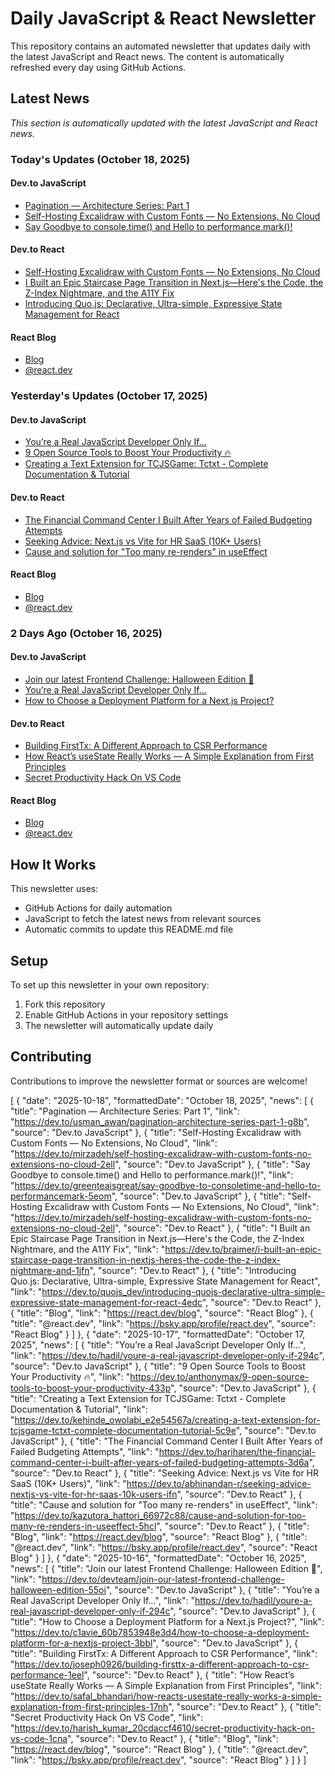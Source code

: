 # Daily JavaScript & React Newsletter

This repository contains an automated newsletter that updates daily with the latest JavaScript and React news. The content is automatically refreshed every day using GitHub Actions.

## Latest News

*This section is automatically updated with the latest JavaScript and React news.*

### Today's Updates (October 18, 2025)

#### Dev.to JavaScript

- [Pagination — Architecture Series: Part 1](https://dev.to/usman_awan/pagination-architecture-series-part-1-g8b)
- [Self-Hosting Excalidraw with Custom Fonts — No Extensions, No Cloud](https://dev.to/mirzadeh/self-hosting-excalidraw-with-custom-fonts-no-extensions-no-cloud-2ell)
- [Say Goodbye to console.time() and Hello to performance.mark()!](https://dev.to/greenteaisgreat/say-goodbye-to-consoletime-and-hello-to-performancemark-5eom)

#### Dev.to React

- [Self-Hosting Excalidraw with Custom Fonts — No Extensions, No Cloud](https://dev.to/mirzadeh/self-hosting-excalidraw-with-custom-fonts-no-extensions-no-cloud-2ell)
- [I Built an Epic Staircase Page Transition in Next.js—Here's the Code, the Z-Index Nightmare, and the A11Y Fix](https://dev.to/braimer/i-built-an-epic-staircase-page-transition-in-nextjs-heres-the-code-the-z-index-nightmare-and-1jfn)
- [Introducing Quo.js: Declarative, Ultra-simple, Expressive State Management for React](https://dev.to/quojs_dev/introducing-quojs-declarative-ultra-simple-expressive-state-management-for-react-4edc)

#### React Blog

- [Blog](https://react.dev/blog)
- [@react.dev](https://bsky.app/profile/react.dev)

### Yesterday's Updates (October 17, 2025)

#### Dev.to JavaScript

- [You’re a Real JavaScript Developer Only If...](https://dev.to/hadil/youre-a-real-javascript-developer-only-if-294c)
- [9 Open Source Tools to Boost Your Productivity 🔥](https://dev.to/anthonymax/9-open-source-tools-to-boost-your-productivity-433p)
- [Creating a Text Extension for TCJSGame: Tctxt - Complete Documentation & Tutorial](https://dev.to/kehinde_owolabi_e2e54567a/creating-a-text-extension-for-tcjsgame-tctxt-complete-documentation-tutorial-5c9e)

#### Dev.to React

- [The Financial Command Center I Built After Years of Failed Budgeting Attempts](https://dev.to/hariharen/the-financial-command-center-i-built-after-years-of-failed-budgeting-attempts-3d6a)
- [Seeking Advice: Next.js vs Vite for HR SaaS (10K+ Users)](https://dev.to/abhinandan-r/seeking-advice-nextjs-vs-vite-for-hr-saas-10k-users-ifn)
- [Cause and solution for "Too many re-renders" in useEffect](https://dev.to/kazutora_hattori_66972c88/cause-and-solution-for-too-many-re-renders-in-useeffect-5hcl)

#### React Blog

- [Blog](https://react.dev/blog)
- [@react.dev](https://bsky.app/profile/react.dev)

### 2 Days Ago (October 16, 2025)

#### Dev.to JavaScript

- [Join our latest Frontend Challenge: Halloween Edition 🦇](https://dev.to/devteam/join-our-latest-frontend-challenge-halloween-edition-55oi)
- [You’re a Real JavaScript Developer Only If...](https://dev.to/hadil/youre-a-real-javascript-developer-only-if-294c)
- [How to Choose a Deployment Platform for a Next.js Project?](https://dev.to/c1avie_60b7853948e3d4/how-to-choose-a-deployment-platform-for-a-nextjs-project-3bbl)

#### Dev.to React

- [Building FirstTx: A Different Approach to CSR Performance](https://dev.to/joseph0926/building-firsttx-a-different-approach-to-csr-performance-1eel)
- [How React’s useState Really Works — A Simple Explanation from First Principles](https://dev.to/safal_bhandari/how-reacts-usestate-really-works-a-simple-explanation-from-first-principles-17nh)
- [Secret Productivity Hack On VS Code](https://dev.to/harish_kumar_20cdaccf4610/secret-productivity-hack-on-vs-code-1cna)

#### React Blog

- [Blog](https://react.dev/blog)
- [@react.dev](https://bsky.app/profile/react.dev)

## How It Works

This newsletter uses:
- GitHub Actions for daily automation
- JavaScript to fetch the latest news from relevant sources
- Automatic commits to update this README.md file

## Setup

To set up this newsletter in your own repository:

1. Fork this repository
2. Enable GitHub Actions in your repository settings
3. The newsletter will automatically update daily

## Contributing

Contributions to improve the newsletter format or sources are welcome!

<!-- NEWS_DATA_START -->
[
  {
    "date": "2025-10-18",
    "formattedDate": "October 18, 2025",
    "news": [
      {
        "title": "Pagination — Architecture Series: Part 1",
        "link": "https://dev.to/usman_awan/pagination-architecture-series-part-1-g8b",
        "source": "Dev.to JavaScript"
      },
      {
        "title": "Self-Hosting Excalidraw with Custom Fonts — No Extensions, No Cloud",
        "link": "https://dev.to/mirzadeh/self-hosting-excalidraw-with-custom-fonts-no-extensions-no-cloud-2ell",
        "source": "Dev.to JavaScript"
      },
      {
        "title": "Say Goodbye to console.time() and Hello to performance.mark()!",
        "link": "https://dev.to/greenteaisgreat/say-goodbye-to-consoletime-and-hello-to-performancemark-5eom",
        "source": "Dev.to JavaScript"
      },
      {
        "title": "Self-Hosting Excalidraw with Custom Fonts — No Extensions, No Cloud",
        "link": "https://dev.to/mirzadeh/self-hosting-excalidraw-with-custom-fonts-no-extensions-no-cloud-2ell",
        "source": "Dev.to React"
      },
      {
        "title": "I Built an Epic Staircase Page Transition in Next.js—Here's the Code, the Z-Index Nightmare, and the A11Y Fix",
        "link": "https://dev.to/braimer/i-built-an-epic-staircase-page-transition-in-nextjs-heres-the-code-the-z-index-nightmare-and-1jfn",
        "source": "Dev.to React"
      },
      {
        "title": "Introducing Quo.js: Declarative, Ultra-simple, Expressive State Management for React",
        "link": "https://dev.to/quojs_dev/introducing-quojs-declarative-ultra-simple-expressive-state-management-for-react-4edc",
        "source": "Dev.to React"
      },
      {
        "title": "Blog",
        "link": "https://react.dev/blog",
        "source": "React Blog"
      },
      {
        "title": "@react.dev",
        "link": "https://bsky.app/profile/react.dev",
        "source": "React Blog"
      }
    ]
  },
  {
    "date": "2025-10-17",
    "formattedDate": "October 17, 2025",
    "news": [
      {
        "title": "You’re a Real JavaScript Developer Only If...",
        "link": "https://dev.to/hadil/youre-a-real-javascript-developer-only-if-294c",
        "source": "Dev.to JavaScript"
      },
      {
        "title": "9 Open Source Tools to Boost Your Productivity 🔥",
        "link": "https://dev.to/anthonymax/9-open-source-tools-to-boost-your-productivity-433p",
        "source": "Dev.to JavaScript"
      },
      {
        "title": "Creating a Text Extension for TCJSGame: Tctxt - Complete Documentation & Tutorial",
        "link": "https://dev.to/kehinde_owolabi_e2e54567a/creating-a-text-extension-for-tcjsgame-tctxt-complete-documentation-tutorial-5c9e",
        "source": "Dev.to JavaScript"
      },
      {
        "title": "The Financial Command Center I Built After Years of Failed Budgeting Attempts",
        "link": "https://dev.to/hariharen/the-financial-command-center-i-built-after-years-of-failed-budgeting-attempts-3d6a",
        "source": "Dev.to React"
      },
      {
        "title": "Seeking Advice: Next.js vs Vite for HR SaaS (10K+ Users)",
        "link": "https://dev.to/abhinandan-r/seeking-advice-nextjs-vs-vite-for-hr-saas-10k-users-ifn",
        "source": "Dev.to React"
      },
      {
        "title": "Cause and solution for \"Too many re-renders\" in useEffect",
        "link": "https://dev.to/kazutora_hattori_66972c88/cause-and-solution-for-too-many-re-renders-in-useeffect-5hcl",
        "source": "Dev.to React"
      },
      {
        "title": "Blog",
        "link": "https://react.dev/blog",
        "source": "React Blog"
      },
      {
        "title": "@react.dev",
        "link": "https://bsky.app/profile/react.dev",
        "source": "React Blog"
      }
    ]
  },
  {
    "date": "2025-10-16",
    "formattedDate": "October 16, 2025",
    "news": [
      {
        "title": "Join our latest Frontend Challenge: Halloween Edition 🦇",
        "link": "https://dev.to/devteam/join-our-latest-frontend-challenge-halloween-edition-55oi",
        "source": "Dev.to JavaScript"
      },
      {
        "title": "You’re a Real JavaScript Developer Only If...",
        "link": "https://dev.to/hadil/youre-a-real-javascript-developer-only-if-294c",
        "source": "Dev.to JavaScript"
      },
      {
        "title": "How to Choose a Deployment Platform for a Next.js Project?",
        "link": "https://dev.to/c1avie_60b7853948e3d4/how-to-choose-a-deployment-platform-for-a-nextjs-project-3bbl",
        "source": "Dev.to JavaScript"
      },
      {
        "title": "Building FirstTx: A Different Approach to CSR Performance",
        "link": "https://dev.to/joseph0926/building-firsttx-a-different-approach-to-csr-performance-1eel",
        "source": "Dev.to React"
      },
      {
        "title": "How React’s useState Really Works — A Simple Explanation from First Principles",
        "link": "https://dev.to/safal_bhandari/how-reacts-usestate-really-works-a-simple-explanation-from-first-principles-17nh",
        "source": "Dev.to React"
      },
      {
        "title": "Secret Productivity Hack On VS Code",
        "link": "https://dev.to/harish_kumar_20cdaccf4610/secret-productivity-hack-on-vs-code-1cna",
        "source": "Dev.to React"
      },
      {
        "title": "Blog",
        "link": "https://react.dev/blog",
        "source": "React Blog"
      },
      {
        "title": "@react.dev",
        "link": "https://bsky.app/profile/react.dev",
        "source": "React Blog"
      }
    ]
  }
]
<!-- NEWS_DATA_END -->

